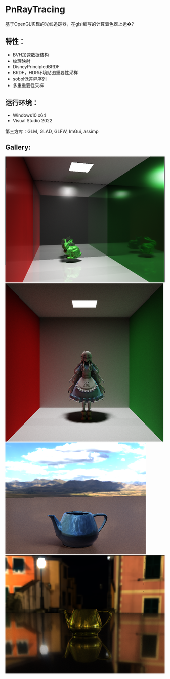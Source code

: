 # PnRayTracing

基于OpenGL实现的光线追踪器，在glsl编写的计算着色器上运�?

特性：
----
- BVH加速数据结构
- 纹理映射
- DisneyPrincipledBRDF
- BRDF，HDR环境贴图重要性采样
- sobol低差异序列
- 多重重要性采样

运行环境：
----
- Windows10 x64 
- Visual Studio 2022

第三方库：GLM, GLAD, GLFW, ImGui, assimp

Gallery:
---
![](https://github.com/position72/PnRayTracing/blob/master/photos/green_bunny.PNG)
![](https://github.com/position72/PnRayTracing/blob/master/photos/mary.png)
![](https://github.com/position72/PnRayTracing/blob/master/photos/teapot_light.PNG)
![](https://github.com/position72/PnRayTracing/blob/master/photos/teapot_night.PNG)
